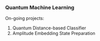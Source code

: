 ### **Quantum Machine Learning**


On-going projects:
1. Quantum Distance-based Classifier
2. Amplitude Embedding State Preparation
